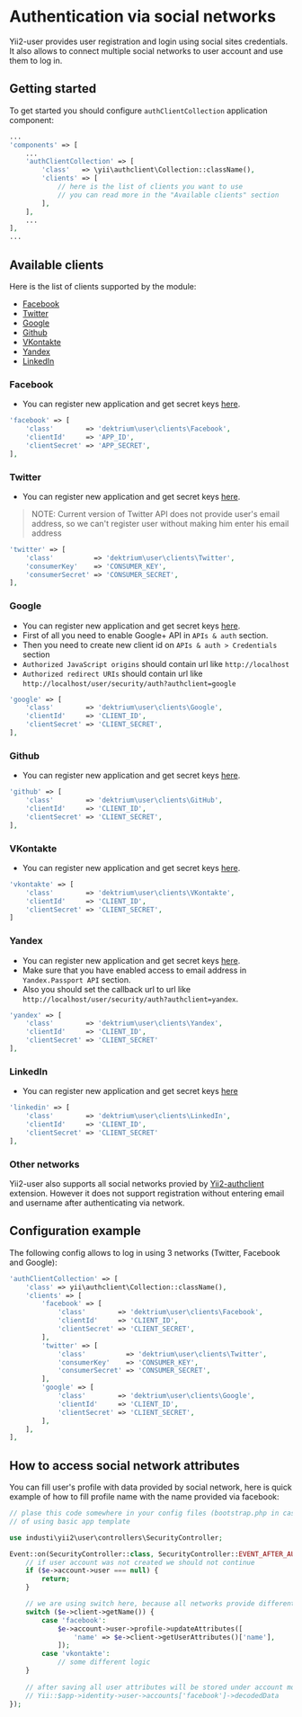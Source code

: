 # Authentication via social networks

Yii2-user provides user registration and login using social sites credentials. It
also allows to connect multiple social networks to user account and use them to
log in.

## Getting started

To get started you should configure `authClientCollection` application component:

```php
...
'components' => [
    ...
    'authClientCollection' => [
        'class'   => \yii\authclient\Collection::className(),
        'clients' => [
            // here is the list of clients you want to use
            // you can read more in the "Available clients" section
        ],
    ],
    ...
],
...
```

## Available clients

Here is the list of clients supported by the module:

- [Facebook](#facebook)
- [Twitter](#twitter)
- [Google](#google)
- [Github](#github)
- [VKontakte](#vkontakte)
- [Yandex](#yandex)
- [LinkedIn](#linkedin)

### Facebook

- You can register new application and get secret keys [here](https://developers.facebook.com/apps).

```php
'facebook' => [
    'class'        => 'dektrium\user\clients\Facebook',
    'clientId'     => 'APP_ID',
    'clientSecret' => 'APP_SECRET',
],
```

### Twitter

- You can register new application and get secret keys [here](https://dev.twitter.com/apps/new).

> NOTE: Current version of Twitter API does not provide user's email address, so we can't register user without making him enter his email address

```php
'twitter' => [
    'class'          => 'dektrium\user\clients\Twitter',
    'consumerKey'    => 'CONSUMER_KEY',
    'consumerSecret' => 'CONSUMER_SECRET',
],
```

### Google

- You can register new application and get secret keys [here](https://console.developers.google.com/project).
- First of all you need to enable Google+ API in `APIs & auth` section.
- Then you need to create new client id on `APIs & auth > Credentials` section
- `Authorized JavaScript origins` should contain url like `http://localhost`
- `Authorized redirect URIs` should contain url like `http://localhost/user/security/auth?authclient=google`

```php
'google' => [
    'class'        => 'dektrium\user\clients\Google',
    'clientId'     => 'CLIENT_ID',
    'clientSecret' => 'CLIENT_SECRET',
],
```

### Github

- You can register new application and get secret keys [here](https://github.com/settings/applications/new).

```php
'github' => [
    'class'        => 'dektrium\user\clients\GitHub',
    'clientId'     => 'CLIENT_ID',
    'clientSecret' => 'CLIENT_SECRET',
],
```

### VKontakte

- You can register new application and get secret keys [here](http://vk.com/editapp?act=create).

```php
'vkontakte' => [
    'class'        => 'dektrium\user\clients\VKontakte',
    'clientId'     => 'CLIENT_ID',
    'clientSecret' => 'CLIENT_SECRET',
]
```

### Yandex

- You can register new application and get secret keys [here](https://oauth.yandex.com/client/new).
- Make sure that you have enabled access to email address in `Yandex.Passport API` section.
- Also you should set the callback url to url like `http://localhost/user/security/auth?authclient=yandex`.

```php
'yandex' => [
    'class'        => 'dektrium\user\clients\Yandex',
    'clientId'     => 'CLIENT_ID',
    'clientSecret' => 'CLIENT_SECRET'
],
```

### LinkedIn

- You can register new application and get secret keys [here](https://www.linkedin.com/developer/apps/new?)

```php
'linkedin' => [
    'class'        => 'dektrium\user\clients\LinkedIn',
    'clientId'     => 'CLIENT_ID',
    'clientSecret' => 'CLIENT_SECRET'
],
```

### Other networks

Yii2-user also supports all social networks provied by [Yii2-authclient](https://github.com/yiisoft/yii2-authclient) extension.
However it does not support registration without entering email and username after authenticating via network.

## Configuration example

The following config allows to log in using 3 networks (Twitter, Facebook and Google):

```php
'authClientCollection' => [
    'class' => yii\authclient\Collection::className(),
    'clients' => [
        'facebook' => [
            'class'        => 'dektrium\user\clients\Facebook',
            'clientId'     => 'CLIENT_ID',
            'clientSecret' => 'CLIENT_SECRET',
        ],
        'twitter' => [
            'class'          => 'dektrium\user\clients\Twitter',
            'consumerKey'    => 'CONSUMER_KEY',
            'consumerSecret' => 'CONSUMER_SECRET',
        ],
        'google' => [
            'class'        => 'dektrium\user\clients\Google',
            'clientId'     => 'CLIENT_ID',
            'clientSecret' => 'CLIENT_SECRET',
        ],
    ],
],
```

## How to access social network attributes

You can fill user's profile with data provided by social network, here is quick example of how to fill profile name
with the name provided via facebook:

```php
// plase this code somewhere in your config files (bootstrap.php in case of using advanced app template, web.php in case
// of using basic app template

use industi\yii2\user\controllers\SecurityController; 

Event::on(SecurityController::class, SecurityController::EVENT_AFTER_AUTHENTICATE, function (AuthEvent $e) {
    // if user account was not created we should not continue
    if ($e->account->user === null) {
        return;
    }

    // we are using switch here, because all networks provide different sets of data
    switch ($e->client->getName()) {
        case 'facebook':
            $e->account->user->profile->updateAttributes([
                'name' => $e->client->getUserAttributes()['name'],
            ]);
        case 'vkontakte':
            // some different logic
    }
    
    // after saving all user attributes will be stored under account model
    // Yii::$app->identity->user->accounts['facebook']->decodedData
});
```
